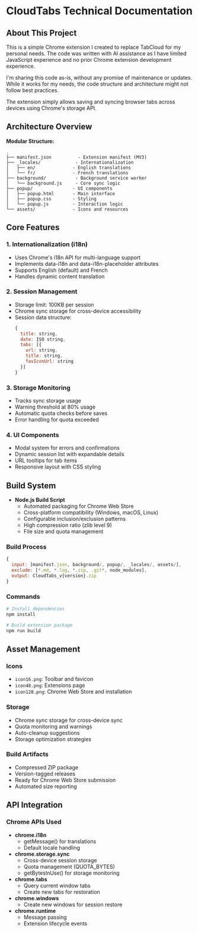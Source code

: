 # CloudTabs Technical Documentation

## About This Project
This is a simple Chrome extension I created to replace TabCloud for my personal needs. The code was written with AI assistance as I have limited JavaScript experience and no prior Chrome extension development experience.

I'm sharing this code as-is, without any promise of maintenance or updates. While it works for my needs, the code structure and architecture might not follow best practices.

The extension simply allows saving and syncing browser tabs across devices using Chrome's storage API.

## Architecture Overview
**Modular Structure:**
```
.
├── manifest.json          - Extension manifest (MV3)
├── _locales/             - Internationalization
│   ├── en/              - English translations
│   └── fr/              - French translations
├── background/           - Background service worker
│   └── background.js     - Core sync logic
├── popup/               - UI components
│   ├── popup.html       - Main interface
│   ├── popup.css        - Styling
│   └── popup.js         - Interaction logic
└── assets/              - Icons and resources
```

## Core Features

### 1. Internationalization (i18n)
- Uses Chrome's i18n API for multi-language support
- Implements data-i18n and data-i18n-placeholder attributes
- Supports English (default) and French
- Handles dynamic content translation

### 2. Session Management
- Storage limit: 100KB per session
- Chrome sync storage for cross-device accessibility
- Session data structure:
  ```javascript
  {
    title: string,
    date: ISO string,
    tabs: [{
      url: string,
      title: string,
      favIconUrl: string
    }]
  }
  ```

### 3. Storage Monitoring
- Tracks sync storage usage
- Warning threshold at 80% usage
- Automatic quota checks before saves
- Error handling for quota exceeded

### 4. UI Components
- Modal system for errors and confirmations
- Dynamic session list with expandable details
- URL tooltips for tab items
- Responsive layout with CSS styling

## Build System
- **Node.js Build Script**
  - Automated packaging for Chrome Web Store
  - Cross-platform compatibility (Windows, macOS, Linux)
  - Configurable inclusion/exclusion patterns
  - High compression ratio (zlib level 9)
  - File size and quota management

### Build Process
```javascript
{
  input: [manifest.json, background/, popup/, _locales/, assets/],
  exclude: [*.md, *.log, *.zip, .git*, node_modules],
  output: CloudTabs_v{version}.zip
}
```

### Commands
```bash
# Install dependencies
npm install

# Build extension package
npm run build
```

## Asset Management
### Icons
- `icon16.png`: Toolbar and favicon
- `icon48.png`: Extensions page
- `icon128.png`: Chrome Web Store and installation

### Storage
- Chrome sync storage for cross-device sync
- Quota monitoring and warnings
- Auto-cleanup suggestions
- Storage optimization strategies

### Build Artifacts
- Compressed ZIP package
- Version-tagged releases
- Ready for Chrome Web Store submission
- Automated size reporting

## API Integration

### Chrome APIs Used
- **chrome.i18n**
  - getMessage() for translations
  - Default locale handling
- **chrome.storage.sync**
  - Cross-device session storage
  - Quota management (QUOTA_BYTES)
  - getBytesInUse() for storage monitoring
- **chrome.tabs**
  - Query current window tabs
  - Create new tabs for restoration
- **chrome.windows**
  - Create new windows for session restore
- **chrome.runtime**
  - Message passing
  - Extension lifecycle events
